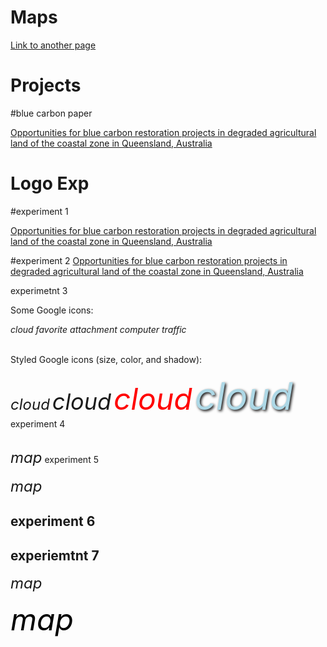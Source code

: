 
<html>
<head>
<meta name="viewport" content="width=device-width, initial-scale=1">
<link rel="stylesheet" href="https://fonts.googleapis.com/icon?family=Material+Icons">
</head>
<body>


# Maps
<p>
    <a href="./map1.html">Link to another page</a>
</p>

# Projects
#blue carbon paper
<p>
    <a href="https://link.springer.com/content/pdf/10.1007/s10113-022-02013-y.pdf">Opportunities for blue carbon restoration projects in degraded
agricultural land of the coastal zone in Queensland, Australia</a>
</p>


# Logo Exp
#experiment 1
<p>
<a href="https://link.springer.com/content/pdf/10.1007/s10113-022-02013-y.pdf">Opportunities for blue carbon restoration projects in degraded
agricultural land of the coastal zone in Queensland, Australia</a>
</p>

#experiment 2
<a href="https://link.springer.com/content/pdf/10.1007/s10113-022-02013-y.pdf">Opportunities for blue carbon restoration projects in degraded
agricultural land of the coastal zone in Queensland, Australia</a>

experimetnt 3

<p>Some Google icons:</p>
<i class="material-icons">cloud</i>
<i class="material-icons">favorite</i>
<i class="material-icons">attachment</i>
<i class="material-icons">computer</i>
<i class="material-icons">traffic</i>
<br><br>

<p>Styled Google icons (size, color, and shadow):</p>
<i class="material-icons" style="font-size:24px;">cloud</i>
<i class="material-icons" style="font-size:36px;">cloud</i>
<i class="material-icons" style="font-size:48px;color:red;">cloud</i>
<i class="material-icons" style="font-size:60px;color:lightblue;text-shadow:2px 2px 4px #000000;">cloud</i>
experiment 4
<br><br>

<i class="material-icons" style="font-size:24px;">map</i>
experiment 5
<br><br>
<i class="material-icons" style="font-size:24px;">map</i>
## experiment 6

## experiemtnt 7
<i class="material-icons" style="font-size:24px;">map</i>

<i class="material-icons" style="font-size:48px;color:black;">map</i>


</body>
</html> 
